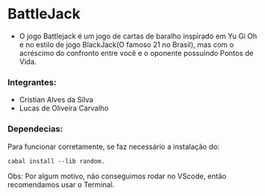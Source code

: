 # BattleJack

- O jogo Battlejack é um jogo de cartas de baralho inspirado em Yu Gi Oh e no estilo de jogo BlackJack(O famoso 21 no Brasil), mas com o acréscimo do confronto entre você e o oponente possuindo Pontos de Vida.

### Integrantes: 

- Cristian Alves da Silva
- Lucas de Oliveira Carvalho

### Dependecias:

Para funcionar corretamente, se faz necessário a instalação do:
```
cabal install --lib random.
```

Obs: Por algum motivo, não conseguimos rodar no VScode, então recomendamos usar o Terminal.
